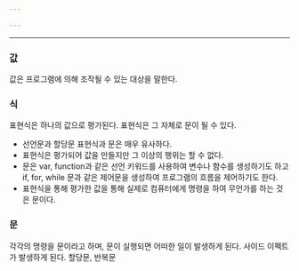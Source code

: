 ```yaml
---

---
```

---
### 값
값은 프로그램에 의해 조작될 수 있는 대상을 말한다. 
### 식
표현식은 하나의 값으로 평가된다. 
표현식은 그 자체로 문이 될 수 있다. 
* 선언문과 할당문
표현식과 문은 매우 유사하다. 
* 표현식은 평가되어 값을 만들지만 그 이상의 행위는 할 수 없다. 
* 문은 var, function과 같은 선언 키워드를 사용하여 변수나 함수를 생성하기도 하고 if, for, while 문과 같은 제어문을 생성하여 프로그램의 흐름을 제어하기도 한다. 
* 표현식을 통해 평가한 값을 통해 실제로 컴퓨터에게 명령을 하여 무언가를 하는 것은 문이다.

### 문
각각의 명령을 문이라고 하며, 문이 실행되면 어떠한 일이 발생하게 된다. 사이드 이펙트가 발생하게 된다. 
할당문, 반복문
